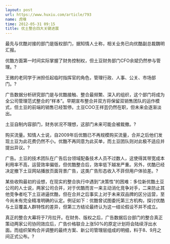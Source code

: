 ```yaml
---
layout: post
url: https://www.huxiu.com/article/793
name: 虎嗅
time: 2012-05-31 09:15
title: 优土整合四大关键进展
---
```

最先与优酷对接的部门是版权部门，据知情人士称，相关业务已向优酷副总裁魏明汇报。

优酷方面第一时间实际掌握了财务控制权，但土豆财务部门CFO余斌仍然参与管理。?

王微的老同学于洲担任起临时指挥官的角色，管理行政、人事、公关、市场部门。?

广告数据分析研究部门是与优酷接触、整合最频繁、深入的组织，这个部门将成为全公司管理范式整合的“样本”。早期宣布整合并双方将保留双销售团队的运作模式，但土豆的前端的销售已经暂停。土豆COO王祥芸仍然在职，但未来会逐渐淡出。

土豆自制内容部门，财务状况不理想，这部门未来可能会被裁撤。?

购买流量。知情人士说，自2009年后优酷已不再规模购买流量，合并之后他们发现土豆为此花费仍然不小。优酷不再同意为此买单，而土豆团队则对此极不适应并提出异议。?

广告。土豆的技术团队在广告后台领域配备技术人员不过数人，这使得其带宽成本利用率不高，运营效率偏低，但优酷整合后，效率低下越发严重。另外，优酷已经决定撤下土豆网站播放页面背景广告，这类广告形态收入不菲但用户体验差。?

某些收购最初的设想，在现实的整合执行中遇到“决策性”的困难：多位新优酷土豆公司的人士说，两家公司合并，对于优酷而言一来主动消化竞争对手，二来防止其他竞争者吃下土豆进逼优酷，但在合并之后事实上对于未来双品牌的区分运营，至今尚未有完全精准明确的认定。例证如下：优酷曾试图委托第三方机构，探讨优酷与土豆覆盖人群特性的差异，但第三方结论最终认为这一结论假设不并不成立。

真正的整合大幕将于7月拉开。在财务、版权之后，广告数据后台部门的整合真正策动两家公司协同效应后，广告价格联合上涨50%的原定计划将会陆续浮出水面。而组织架构合并调整的最终方案、新公司管理层组成的明细，料于8、9月之间正式公布。?

